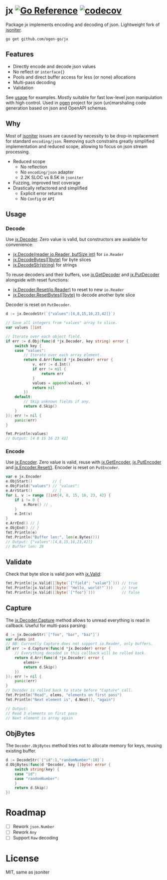 # jx [![Go Reference](https://img.shields.io/badge/go-pkg-00ADD8)](https://pkg.go.dev/github.com/ogen-go/jx#section-documentation) [![codecov](https://img.shields.io/codecov/c/github/ogen-go/jx?label=cover)](https://codecov.io/gh/ogen-go/jx)

Package jx implements encoding and decoding of json.
Lightweight fork of [jsoniter](https://github.com/json-iterator/go).

```console
go get github.com/ogen-go/jx
```

## Features
* Directly encode and decode json values
* No reflect or `interface{}`
* Pools and direct buffer access for less (or none) allocations
* Multi-pass decoding
* Validation

See [usage](#Usage) for examples. Mostly suitable for fast low-level json manipulation
with high control. Used in [ogen](https://github.com/ogen-go/ogen) project for
json (un)marshaling code generation based on json and OpenAPI schemas.

## Why

Most of [jsoniter](https://github.com/json-iterator/go) issues are caused by necessity
to be drop-in replacement for standard `encoding/json`. Removing such constrains greatly
simplified implementation and reduced scope, allowing to focus on json stream processing.

* Reduced scope
  * No reflection
  * No `encoding/json` adapter
  * 2.2K SLOC vs 8.5K in `jsoniter`
* Fuzzing, improved test coverage
* Drastically refactored and simplified
  * Explicit error returns
  * No `Config` or `API`


## Usage

### Decode

Use [jx.Decoder](https://pkg.go.dev/github.com/ogen-go/jx#Decoder). Zero value is valid,
but constructors are available for convenience:
  * [jx.Decode(reader io.Reader, bufSize int)](https://pkg.go.dev/github.com/ogen-go/jx#Decode) for `io.Reader`
  * [jx.DecodeBytes([]byte)](https://pkg.go.dev/github.com/ogen-go/jx#Decode)  for byte slices
  * [jx.DecodeStr(string)](https://pkg.go.dev/github.com/ogen-go/jx#Decode) for strings

To reuse decoders and their buffers, use [jx.GetDecoder](https://pkg.go.dev/github.com/ogen-go/jx#GetDecoder)
and [jx.PutDecoder](https://pkg.go.dev/github.com/ogen-go/jx#PutDecoder) alongside with reset functions:
* [jx.Decoder.Reset(io.Reader)](https://pkg.go.dev/github.com/ogen-go/jx#Decoder.Reset) to reset to new `io.Reader`
* [jx.Decoder.ResetBytes([]byte)](https://pkg.go.dev/github.com/ogen-go/jx#Decoder.ResetBytes) to decode another byte slice

Decoder is reset on `PutDecoder`.

```go
d := jx.DecodeStr(`{"values":[4,8,15,16,23,42]}`)

// Save all integers from "values" array to slice.
var values []int

// Iterate over each object field.
if err := d.Obj(func(d *jx.Decoder, key string) error {
    switch key {
    case "values":
        // Iterate over each array element.
        return d.Arr(func(d *jx.Decoder) error {
            v, err := d.Int()
            if err != nil {
                return err
            }
            values = append(values, v)
            return nil
        })
    default:
        // Skip unknown fields if any.
        return d.Skip()
    }
}); err != nil {
    panic(err)
}

fmt.Println(values)
// Output: [4 8 15 16 23 42]
```

### Encode
Use [jx.Encoder](https://pkg.go.dev/github.com/ogen-go/jx#Encoder). Zero value is valid, reuse with
[jx.GetEncoder](https://pkg.go.dev/github.com/ogen-go/jx#GetEncoder),
[jx.PutEncoder](https://pkg.go.dev/github.com/ogen-go/jx#PutEncoder) and
[jx.Encoder.Reset()](https://pkg.go.dev/github.com/ogen-go/jx#Encoder.Reset). Encoder is reset on `PutEncoder`.
```go
var e jx.Encoder
e.ObjStart()         // {
e.ObjField("values") // "values":
e.ArrStart()         // [
for i, v := range []int{4, 8, 15, 16, 23, 42} {
    if i != 0 {
        e.More() // ,
    }
    e.Int(v)
}
e.ArrEnd() // ]
e.ObjEnd() // }
fmt.Println(e)
fmt.Println("Buffer len:", len(e.Bytes()))
// Output: {"values":[4,8,15,16,23,42]}
// Buffer len: 28
```

## Validate

Check that byte slice is valid json with [jx.Valid](https://pkg.go.dev/github.com/ogen-go/jx#Valid):

```go
fmt.Println(jx.Valid([]byte(`{"field": "value"}`))) // true
fmt.Println(jx.Valid([]byte(`"Hello, world!"`)))    // true
fmt.Println(jx.Valid([]byte(`["foo"}`)))            // false
```

## Capture
The [jx.Decoder.Capture](https://pkg.go.dev/github.com/ogen-go/jx#Decoder.Capture) method allows to unread everything is read in callback.
Useful for multi-pass parsing:
```go
d := jx.DecodeStr(`["foo", "bar", "baz"]`)
var elems int
// NB: Currently Capture does not support io.Reader, only buffers.
if err := d.Capture(func(d *jx.Decoder) error {
	// Everything decoded in this callback will be rolled back.
	return d.Arr(func(d *jx.Decoder) error {
		elems++
		return d.Skip()
	})
}); err != nil {
	panic(err)
}
// Decoder is rolled back to state before "Capture" call.
fmt.Println("Read", elems, "elements on first pass")
fmt.Println("Next element is", d.Next(), "again")

// Output:
// Read 3 elements on first pass
// Next element is array again
```

## ObjBytes

The `Decoder.ObjBytes` method tries not to allocate memory for keys, reusing existing buffer.
```go
d := DecodeStr(`{"id":1,"randomNumber":10}`)
d.ObjBytes(func(d *Decoder, key []byte) error {
    switch string(key) {
    case "id":
    case "randomNumber":
    }
    return d.Skip()
})
```

# Roadmap
- [ ] Rework `json.Number`
- [ ] Rework `Any`
- [ ] Support `Raw` decoding

# License
MIT, same as jsoniter
